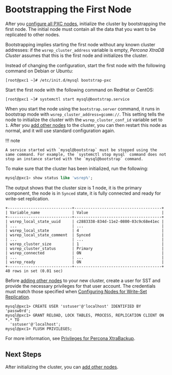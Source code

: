 # Bootstrapping the First Node

After you [configure all PXC nodes](configure.md#configure), initialize the cluster by
bootstrapping the first node.  The initial node must contain all the data that
you want to be replicated to other nodes.

Bootstrapping implies starting the first node without any known cluster
addresses: if the `wsrep_cluster_address` variable is empty,
*Percona XtraDB Cluster* assumes that this is the first
node and initializes the cluster.

Instead of changing the configuration,
start the first node with the following command on Debian or Ubuntu:

```shell
[root@pxc1 ~]# /etc/init.d/mysql bootstrap-pxc
```

Start the first node with the following command on RedHat or CentOS:

```shell
[root@pxc1 ~]# systemctl start mysql@bootstrap.service
```

When you start the node using the `bootstrap.server` command,
it runs in bootstrap mode with `wsrep_cluster_address=gcomm://`.
This setting tells the node to initialize the cluster
with the `wsrep_cluster_conf_id` variable set to `1`.
After you [add other nodes](add-node.md) to the cluster,
you can then restart this node as normal,
and it will use standard configuration again.

!!! note

    A service started with `mysql@bootstrap` must be stopped using the same command. For example, the `systemctl stop mysql` command does not stop an instance started with the `mysql@bootstrap` command.

To make sure that the cluster has been initialized, run the following:

```sql
mysql@pxc1> show status like 'wsrep%';
```

The output shows that the cluster size is 1 node,
it is the primary component, the node is in `Synced` state,
it is fully connected and ready for write-set replication.

```text
+----------------------------+--------------------------------------+
| Variable_name              | Value                                |
+----------------------------+--------------------------------------+
| wsrep_local_state_uuid     | c2883338-834d-11e2-0800-03c9c68e41ec |
| ...                        | ...                                  |
| wsrep_local_state          | 4                                    |
| wsrep_local_state_comment  | Synced                               |
| ...                        | ...                                  |
| wsrep_cluster_size         | 1                                    |
| wsrep_cluster_status       | Primary                              |
| wsrep_connected            | ON                                   |
| ...                        | ...                                  |
| wsrep_ready                | ON                                   |
+----------------------------+--------------------------------------+
40 rows in set (0.01 sec)
```

Before [adding other nodes](add-node.md) to your new cluster,
create a user for SST and provide the necessary privileges for that user account. The credentials must match those specified when [Configuring Nodes for Write-Set Replication](configure.md#configure).

```text
mysql@pxc1> CREATE USER 'sstuser'@'localhost' IDENTIFIED BY 'passw0rd';
mysql@pxc1> GRANT RELOAD, LOCK TABLES, PROCESS, REPLICATION CLIENT ON *.* TO
  'sstuser'@'localhost';
mysql@pxc1> FLUSH PRIVILEGES;
```

For more information, see [Privileges for Percona XtraBackup](https://www.percona.com/doc/percona-xtrabackup/2.4/using_xtrabackup/privileges.html).

## Next Steps

After initializing the cluster, you can [add other nodes](add-node.md).
